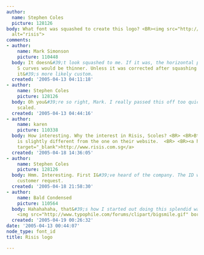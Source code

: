 ```yaml
---
author:
  name: Stephen Coles
  picture: 128126
body: What font was squashed to create this logo? <BR><img src="http://www.typophile.com/forums/messages/83/69626.jpg"
  alt="risis">
comments:
- author:
    name: Mark Simonson
    picture: 110448
  body: It doesn&#39;t look squashed to me. If it was, the horizontal part of the
    S curves would be thinner. Unless it was corrected after squashing it. But I think
    it&#39;s more likely custom.
  created: '2005-04-13 04:11:18'
- author:
    name: Stephen Coles
    picture: 128126
  body: Oh you&#39;re so right, Mark. I really passed this off too quickly as  <BR>mechanically
    scaled.
  created: '2005-04-13 04:44:16'
- author:
    name: karen
    picture: 110338
  body: How interesting. Why the interest in Risis, Scoles? <BR> <BR>Btw, your logo
    is slightly different from the one on their website.  <BR> <BR><a href="http://www.risis.com.sg"
    target="_blank">http://www.risis.com.sg</a>
  created: '2005-04-18 14:36:05'
- author:
    name: Stephen Coles
    picture: 128126
  body: Hmm. Interesting. First I&#39;ve heard of the company. The ID was a  <BR>FontShop
    customer request.
  created: '2005-04-18 21:58:30'
- author:
    name: Bald Condensed
    picture: 110564
  body: Hahahahaha, that&#39;s how I started out doing this splendid waste of time.
    <img src="http://www.typophile.com/forums/clipart/bigsmile.gif" border=0>
  created: '2005-04-19 00:26:32'
date: '2005-04-13 00:44:07'
node_type: font_id
title: Risis logo

---
```

